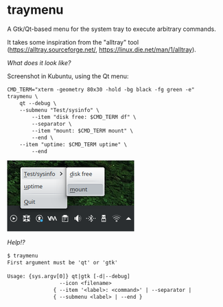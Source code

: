 # traymenu
A Gtk/Qt-based menu for the system tray to execute arbitrary commands.

It takes some inspiration from the "alltray" tool
(https://alltray.sourceforge.net/, https://linux.die.net/man/1/alltray).

*What does it look like?*

Screenshot in Kubuntu, using the Qt menu:
```
CMD_TERM="xterm -geometry 80x30 -hold -bg black -fg green -e"
traymenu \
    qt --debug \
    --submenu "Test/sysinfo" \
        --item "disk free: $CMD_TERM df" \
        --separator \
        --item "mount: $CMD_TERM mount" \
        --end \
    --item "uptime: $CMD_TERM uptime" \
        --end
```

![Screenshot](doc/traymenu_screenshot_qt.png)

*Help!?*

```
$ traymenu
First argument must be 'qt' or 'gtk'

Usage: {sys.argv[0]} qt|gtk [-d|--debug]
                 --icon <filename>
               { --item '<label>: <command>' | --separator |
               { --submenu <label> | --end }
```
